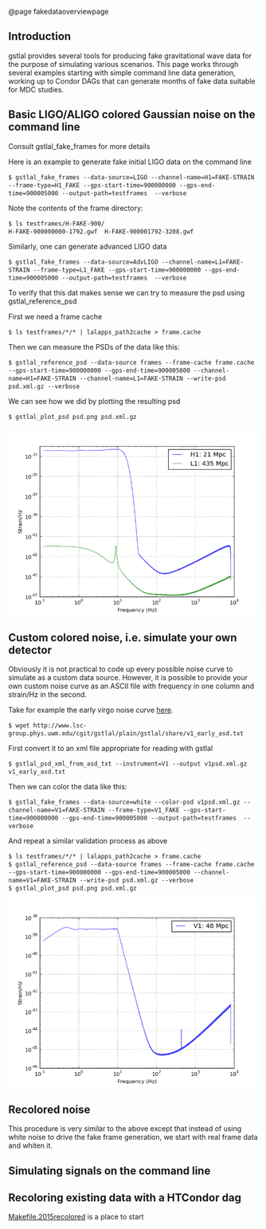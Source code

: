 @page fakedataoverviewpage

## Introduction

gstlal provides several tools for producing fake gravitational wave data for
the purpose of simulating various scenarios.  This page works through several
examples starting with simple command line data generation, working up to
Condor DAGs that can generate months of fake data suitable for MDC studies.

## Basic LIGO/ALIGO colored Gaussian noise on the command line

Consult gstlal_fake_frames for more details

Here is an example to generate fake initial LIGO data on the command line

	$ gstlal_fake_frames --data-source=LIGO --channel-name=H1=FAKE-STRAIN --frame-type=H1_FAKE --gps-start-time=900000000 --gps-end-time=900005000 --output-path=testframes  --verbose

Note the contents of the frame directory: 

	$ ls testframes/H-FAKE-900/
	H-FAKE-900000000-1792.gwf  H-FAKE-900001792-3208.gwf

Similarly, one can generate advanced LIGO data

	$ gstlal_fake_frames --data-source=AdvLIGO --channel-name=L1=FAKE-STRAIN --frame-type=L1_FAKE --gps-start-time=900000000 --gps-end-time=900005000 --output-path=testframes  --verbose

To verify that this dat makes sense we can try to measure the psd using gstlal_reference_psd

First we need a frame cache

	$ ls testframes/*/* | lalapps_path2cache > frame.cache

Then we can measure the PSDs of the data like this:

	$ gstlal_reference_psd --data-source frames --frame-cache frame.cache --gps-start-time=900000000 --gps-end-time=900005000 --channel-name=H1=FAKE-STRAIN --channel-name=L1=FAKE-STRAIN --write-psd psd.xml.gz --verbose

We can see how we did by plotting the resulting psd

	$ gstlal_plot_psd psd.png psd.xml.gz 

![PSDs](images/H1L1fakedataexamplepsd.png "PSD for LIGO and Advanced LIGO")

## Custom colored noise, i.e. simulate your own detector

Obviously it is not practical to code up every possible noise curve to simulate as a custom data source.  However, it is possible to provide your own custom noise curve as an ASCII file with frequency in one column and strain/Hz in the second.

Take for example the early virgo noise curve <a href=http://www.lsc-group.phys.uwm.edu/cgit/gstlal/plain/gstlal/share/v1_early_asd.txt>here</a>.

	$ wget http://www.lsc-group.phys.uwm.edu/cgit/gstlal/plain/gstlal/share/v1_early_asd.txt

First convert it to an xml file appropriate for reading with gstlal

	$ gstlal_psd_xml_from_asd_txt --instrument=V1 --output v1psd.xml.gz v1_early_asd.txt

Then we can color the data like this:

	$ gstlal_fake_frames --data-source=white --color-psd v1psd.xml.gz --channel-name=V1=FAKE-STRAIN --frame-type=V1_FAKE --gps-start-time=900000000 --gps-end-time=900005000 --output-path=testframes  --verbose

And repeat a similar validation process as above

	$ ls testframes/*/* | lalapps_path2cache > frame.cache
	$ gstlal_reference_psd --data-source frames --frame-cache frame.cache --gps-start-time=900000000 --gps-end-time=900005000 --channel-name=V1=FAKE-STRAIN --write-psd psd.xml.gz --verbose
	$ gstlal_plot_psd psd.png psd.xml.gz

![PSDs](images/V1fakedataexamplepsd.png "PSD for LIGO and Advanced LIGO")

## Recolored noise

This procedure is very similar to the above except that instead of using white noise to drive the fake frame generation, we start with real frame data and whiten it.

## Simulating signals on the command line

## Recoloring existing data with a HTCondor dag

<a href=@cgit/share/Makefile.2015recolored>Makefile.2015recolored</a> is a place to start
